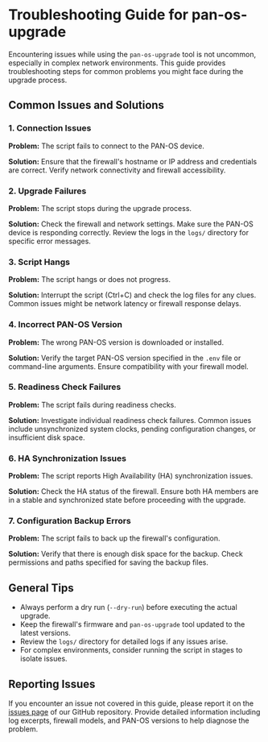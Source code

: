 # Troubleshooting Guide for pan-os-upgrade

Encountering issues while using the `pan-os-upgrade` tool is not uncommon, especially in complex network environments. This guide provides troubleshooting steps for common problems you might face during the upgrade process.

## Common Issues and Solutions

### 1. Connection Issues

**Problem:** The script fails to connect to the PAN-OS device.

**Solution:** Ensure that the firewall's hostname or IP address and credentials are correct. Verify network connectivity and firewall accessibility.

### 2. Upgrade Failures

**Problem:** The script stops during the upgrade process.

**Solution:** Check the firewall and network settings. Make sure the PAN-OS device is responding correctly. Review the logs in the `logs/` directory for specific error messages.

### 3. Script Hangs

**Problem:** The script hangs or does not progress.

**Solution:** Interrupt the script (Ctrl+C) and check the log files for any clues. Common issues might be network latency or firewall response delays.

### 4. Incorrect PAN-OS Version

**Problem:** The wrong PAN-OS version is downloaded or installed.

**Solution:** Verify the target PAN-OS version specified in the `.env` file or command-line arguments. Ensure compatibility with your firewall model.

### 5. Readiness Check Failures

**Problem:** The script fails during readiness checks.

**Solution:** Investigate individual readiness check failures. Common issues include unsynchronized system clocks, pending configuration changes, or insufficient disk space.

### 6. HA Synchronization Issues

**Problem:** The script reports High Availability (HA) synchronization issues.

**Solution:** Check the HA status of the firewall. Ensure both HA members are in a stable and synchronized state before proceeding with the upgrade.

### 7. Configuration Backup Errors

**Problem:** The script fails to back up the firewall's configuration.

**Solution:** Verify that there is enough disk space for the backup. Check permissions and paths specified for saving the backup files.

## General Tips

- Always perform a dry run (`--dry-run`) before executing the actual upgrade.
- Keep the firewall's firmware and `pan-os-upgrade` tool updated to the latest versions.
- Review the `logs/` directory for detailed logs if any issues arise.
- For complex environments, consider running the script in stages to isolate issues.

## Reporting Issues

If you encounter an issue not covered in this guide, please report it on the [issues page](https://github.com/cdot65/pan-os-upgrade/issues) of our GitHub repository. Provide detailed information including log excerpts, firewall models, and PAN-OS versions to help diagnose the problem.
